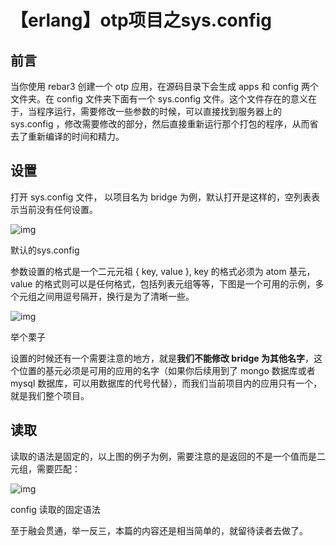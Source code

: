 # 【erlang】otp项目之sys.config

## 前言

当你使用 rebar3 创建一个 otp 应用，在源码目录下会生成 apps 和 config 两个文件夹。在 config 文件夹下面有一个 sys.config 文件。这个文件存在的意义在于，当程序运行，需要修改一些参数的时候，可以直接找到服务器上的 sys.config ，修改需要修改的部分，然后直接重新运行那个打包的程序，从而省去了重新编译的时间和精力。

## **设置**

打开 sys.config 文件， 以项目名为 bridge 为例，默认打开是这样的，空列表表示当前没有任何设置。

![img](https:////upload-images.jianshu.io/upload_images/12967502-6ee52c81a29345b1.png?imageMogr2/auto-orient/strip|imageView2/2/w/143/format/webp)

默认的sys.config

参数设置的格式是一个二元元祖 { key, value }, key 的格式必须为 atom 基元，value 的格式则可以是任何格式，包括列表元组等等，下图是一个可用的示例，多个元组之间用逗号隔开，换行是为了清晰一些。

![img](https:////upload-images.jianshu.io/upload_images/12967502-e2dc888cd73d1bdf.png?imageMogr2/auto-orient/strip|imageView2/2/w/213/format/webp)

举个栗子

设置的时候还有一个需要注意的地方，就是**我们不能修改 bridge 为其他名字**，这个位置的基元必须是可用的应用的名字（如果你后续用到了 mongo 数据库或者 mysql 数据库，可以用数据库的代号代替），而我们当前项目内的应用只有一个，就是我们整个项目。

## **读取**

读取的语法是固定的，以上图的例子为例，需要注意的是返回的不是一个值而是二元组，需要匹配：

![img](https:////upload-images.jianshu.io/upload_images/12967502-3fd09ae36db11c11.png?imageMogr2/auto-orient/strip|imageView2/2/w/419/format/webp)

config 读取的固定语法

至于融会贯通，举一反三，本篇的内容还是相当简单的，就留待读者去做了。

